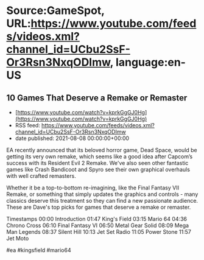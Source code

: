 # Source:GameSpot, URL:https://www.youtube.com/feeds/videos.xml?channel_id=UCbu2SsF-Or3Rsn3NxqODImw, language:en-US

## 10 Games That Deserve a Remake or Remaster
 - [https://www.youtube.com/watch?v=kprkGgGJ0Hg](https://www.youtube.com/watch?v=kprkGgGJ0Hg)
 - RSS feed: https://www.youtube.com/feeds/videos.xml?channel_id=UCbu2SsF-Or3Rsn3NxqODImw
 - date published: 2021-08-08 00:00:00+00:00

EA recently announced that its beloved horror game, Dead Space, would be getting its very own remake, which seems like a good idea after Capcom’s success with its Resident Evil 2 Remake. We've also seen other fantastic games like Crash Bandicoot and Spyro see their own graphical overhauls with well crafted remasters.

Whether it be a top-to-bottom re-imagining, like the Final Fantasy VII Remake, or something that simply updates the graphics and controls - many classics deserve this treatment so they can find a new passionate audience. These are Dave's top picks for games that deserve a remake or remaster.

Timestamps
00:00 Introduction
01:47 King's Field
03:15 Mario 64
04:36 Chrono Cross
06:10 Final Fantasy VI
06:50 Metal Gear Solid
08:09 Mega Man Legends
08:37 Silent Hill
10:13 Jet Set Radio
11:05 Power Stone
11:57 Jet Moto

#ea #kingsfield #mario64

